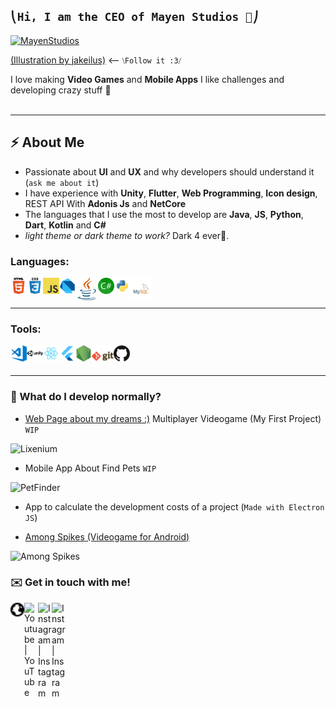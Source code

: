 ## `⎝Hi, I am the CEO of Mayen Studios 🖤⎠`

<a href="https://mayenstudios.github.io/mayenstudios_page/"><img src="https://mayenstudios.github.io/mayenstudios_page/images/background.png" title="MayenStudios" alt="MayenStudios"></a>

[(Illustration by jakeilus)](https://www.instagram.com/jakeilus/) ⟵ `⧹Follow it :3⧸`

I love making **Video Games** and **Mobile Apps**
I like challenges and developing crazy stuff 🦄
<br />
<br />

---

## ⚡ About Me
<!-- ABOUT:START -->
* Passionate about **UI** and **UX** and why developers should understand it (`ask me about it`)
* I have experience with **Unity**, **Flutter**, **Web Programming**, **Icon design**, REST API With **Adonis Js** and **NetCore**
* The languages that I use the most to develop are **Java**, **JS**, **Python**, **Dart**, **Kotlin** and **C#**
* *light theme or dark theme to work?* Dark 4 ever🧛.
<!-- ABOUT:END -->


### Languages:

<img align="left" alt="HTML5" width="26px" src="https://raw.githubusercontent.com/github/explore/80688e429a7d4ef2fca1e82350fe8e3517d3494d/topics/html/html.png" />
<img align="left" alt="CSS3" width="26px" src="https://raw.githubusercontent.com/github/explore/80688e429a7d4ef2fca1e82350fe8e3517d3494d/topics/css/css.png" />
<img align="left" alt="JavaScript" width="26px" src="https://raw.githubusercontent.com/github/explore/80688e429a7d4ef2fca1e82350fe8e3517d3494d/topics/javascript/javascript.png" />
<img align="left" alt="Dart" width="26px" src="https://raw.githubusercontent.com/github/explore/80688e429a7d4ef2fca1e82350fe8e3517d3494d/topics/dart/dart.png" />
<img align="left" alt="Java" width="36px" src="https://raw.githubusercontent.com/github/explore/80688e429a7d4ef2fca1e82350fe8e3517d3494d/topics/java/java.png" />
<img align="left" alt="C#" width="26px" src="https://raw.githubusercontent.com/github/explore/80688e429a7d4ef2fca1e82350fe8e3517d3494d/topics/csharp/csharp.png" />
<img align="left" alt="Python" width="26px" src="https://raw.githubusercontent.com/github/explore/80688e429a7d4ef2fca1e82350fe8e3517d3494d/topics/python/python.png" />
<img align="left" alt="MySQL" width="35px" src="https://raw.githubusercontent.com/github/explore/80688e429a7d4ef2fca1e82350fe8e3517d3494d/topics/mysql/mysql.png" />
<br />
<br />

---


### Tools:
<!-- TOOLS:START -->
<img align="left" alt="Visual Studio Code" width="26px" src="https://raw.githubusercontent.com/github/explore/80688e429a7d4ef2fca1e82350fe8e3517d3494d/topics/visual-studio-code/visual-studio-code.png" />
<img align="left" alt="Unity" width="26px" src="https://raw.githubusercontent.com/github/explore/80688e429a7d4ef2fca1e82350fe8e3517d3494d/topics/unity/unity.png" />
<img align="left" alt="React" width="26px" src="https://raw.githubusercontent.com/github/explore/80688e429a7d4ef2fca1e82350fe8e3517d3494d/topics/react/react.png" />
<img align="left" alt="Flutter" width="26px" src="https://raw.githubusercontent.com/github/explore/80688e429a7d4ef2fca1e82350fe8e3517d3494d/topics/flutter/flutter.png" />
<img align="left" alt="Node.js" width="26px" src="https://raw.githubusercontent.com/github/explore/80688e429a7d4ef2fca1e82350fe8e3517d3494d/topics/nodejs/nodejs.png" />
<img align="left" alt="Git" width="35px" src="https://raw.githubusercontent.com/github/explore/80688e429a7d4ef2fca1e82350fe8e3517d3494d/topics/git/git.png" />
<img align="left" alt="GitHub" width="26px" src="https://raw.githubusercontent.com/github/explore/78df643247d429f6cc873026c0622819ad797942/topics/github/github.png" />
<!-- TOOLS:END -->
<br />
<br />

---

### 🤔 What do I develop normally?
* [Web Page about my dreams :\)](#https://mayenstudios.github.io/mayenstudios_page/)
 Multiplayer Videogame (My First Project) `WIP`
<img src="https://mayenstudios.github.io/mayenstudios_page/images/Lixenium4.PNG" title="Lixenium" alt="Lixenium" width="400">

* Mobile App About Find Pets `WIP` 
<img src="https://mayenstudios.github.io/mayenstudios_page/images/pet9.png" title="PetFinder" alt="PetFinder" width="400"> 

* App to calculate the development costs of a project (`Made with Electron JS`)

* [Among Spikes (Videogame for Android)](#https://play.google.com/store/apps/details?id=mayenstudios.amongspikes&hl=es_MX)
<img src="https://mayenstudios.github.io/mayenstudios_page/images/Among1.jpg" title="Among Spikes" alt="Among Spikes" width="400">  


### ✉️ Get in touch with me!
<!-- TOUCH:START -->

[<img align="left" alt="mayenstudios.com" width="22px" src="https://raw.githubusercontent.com/iconic/open-iconic/master/svg/globe.svg" />][website]
[<img align="left" alt="Youtube | YouTube" width="22px" src="https://cdn.jsdelivr.net/npm/simple-icons@v3/icons/youtube.svg" />][youtube]
[<img align="left" alt="Instagram | Instagram" width="22px" src="https://cdn.jsdelivr.net/npm/simple-icons@v3/icons/instagram.svg" />][instagram]
[<img align="left" alt="Instagram | Instagram" width="22px" src="https://cdn.jsdelivr.net/npm/simple-icons@v3/icons/facebook.svg" />][facebook]
<!-- TOUCH:END -->

[website]: https://mayenstudios.github.io/mayenstudios_page/
[youtube]: https://www.youtube.com/channel/UC7UVQho-LcbJFxIhZjN_VWw?
[instagram]: https://www.instagram.com/mayenstudios/
[facebook]: https://web.facebook.com/May3nStudios/

